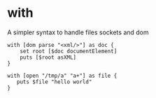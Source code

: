 with
====

A simpler syntax to handle files sockets and dom

```
with [dom parse "<xml/>"] as doc {
    set root [$doc documentElement]
    puts [$root asXML]
}

with [open "/tmp/a" "a+"] as file {
   puts $file "hello world"
}
```
